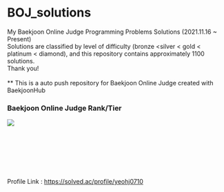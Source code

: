 # BOJ_solutions
My Baekjoon Online Judge Programming Problems Solutions (2021.11.16 ~ Present)<br/>
Solutions are classified by level of difficulty (bronze <silver < gold < platinum < diamond), and this repository contains approximately 1100 solutions.<br/>
Thank you!<br/>
<br/>
** This is a auto push repository for Baekjoon Online Judge created with BaekjoonHub
<br/>
### Baekjoon Online Judge Rank/Tier<br/>
<img align='left' src="http://mazassumnida.wtf/api/v2/generate_badge?boj=yeohj0710"><br/>
<br/>
<br/>
<br/>
<br/>
<br/>
<br/>
<br/>
Profile Link : https://solved.ac/profile/yeohj0710 <br/>
<br/>
<br/>
<br/>
